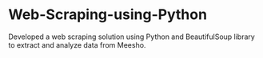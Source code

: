 # Web-Scraping-using-Python
Developed a web scraping solution using Python and BeautifulSoup library to extract and analyze data from Meesho.
